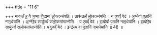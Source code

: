 +++
title = "11 6"

+++
याव॑न्तँ ह॒ वै त्र॒य्या वि॒द्यया॑ लो॒कञ्ज॑यति । ताव॑न्तल्ँ लो॒कञ्ज॑यति । य ए॒वव्ँ वेद॑ । अ॒ग्नेर्वा ए॒तानि॑ नाम॒धेया॑नि ।  अ॒ग्नेरे॒व सायु॑ज्यँ सलो॒कता॑माप्नोति । य ए॒वव्ँ वेद॑ । वा॒योर्वा ए॒तानि॑ नाम॒धेया॑नि । वा॒योरे॒व सायु॑ज्यँ  सलो॒कता॑माप्नोति । य ए॒वव्ँ वेद॑ । इन्द्र॑स्य॒ वा ए॒तानि॑ नाम॒धेया॑नि ॥ 48 ॥


